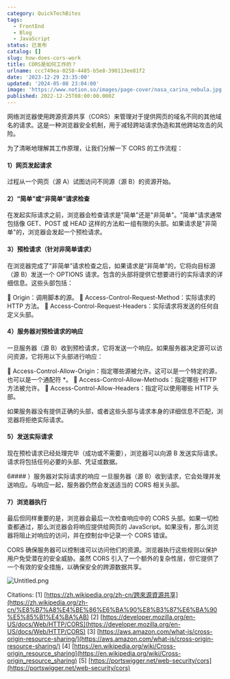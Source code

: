 ```yaml
---
category: QuickTechBites
tags:
  - FrontEnd
  - Blog
  - JavaScript
status: 已发布
catalog: []
slug: how-does-cors-work
title: CORS是如何工作的？
urlname: ccc749ea-0258-4485-b5e8-390113ee81f2
date: '2023-12-29 23:35:00'
updated: '2024-05-08 23:04:00'
image: 'https://www.notion.so/images/page-cover/nasa_carina_nebula.jpg'
published: 2022-12-25T08:00:00.000Z
---
```


网络浏览器使用跨源资源共享（CORS）来管理对于提供网页的域名不同的其他域名的请求。这是一种浏览器安全机制，用于减轻跨站请求伪造和其他跨站攻击的风险。


为了清晰地理解其工作原理，让我们分解一下 CORS 的工作流程：


#### 1）网页发起请求
过程从一个网页（源 A）试图访问不同源（源 B）的资源开始。


#### 2）“简单”或“非简单”请求检查
在发起实际请求之前，浏览器会检查请求是"简单"还是"非简单"。"简单"请求通常包括像 GET、POST 或 HEAD 这样的方法和一组有限的头部。如果请求是"非简单"的，浏览器会发起一个预检请求。


#### 3）预检请求（针对非简单请求）
在浏览器完成了“非简单”请求检查之后，如果请求是“非简单”的，它将向目标源（源 B）发送一个 OPTIONS 请求。包含的头部将提供它想要进行的实际请求的详细信息。这些头部包括：


🔸 Origin：调用脚本的源。
🔸 Access-Control-Request-Method：实际请求的 HTTP 方法。
🔸 Access-Control-Request-Headers：实际请求将发送的任何自定义头部。


#### 4）服务器对预检请求的响应
一旦服务器（源 B）收到预检请求，它将发送一个响应。如果服务器决定源可以访问资源，它将用以下头部进行响应：


🔹 Access-Control-Allow-Origin：指定哪些源被允许。这可以是一个特定的源，也可以是一个通配符 *。
🔹 Access-Control-Allow-Methods：指定哪些 HTTP 方法被允许。
🔹 Access-Control-Allow-Headers：指定可以使用哪些 HTTP 头部。


如果服务器没有提供正确的头部，或者这些头部与请求本身的详细信息不匹配，浏览器将拒绝实际请求。


#### 5）发送实际请求
现在预检请求已经处理完毕（成功或不需要），浏览器可以向源 B 发送实际请求。请求将包括任何必要的头部、凭证或数据。


6#### ）服务器对实际请求的响应
一旦服务器（源 B）收到请求，它会处理并发送响应。与响应一起，服务器仍然会发送适当的 CORS 相关头部。


#### 7）浏览器执行
最后但同样重要的是，浏览器会最后一次检查响应中的 CORS 头部。如果一切检查都通过，那么浏览器会将响应提供给网页的 JavaScript。如果没有，那么浏览器将阻止对响应的访问，并在控制台中记录一个 CORS 错误。


CORS 确保服务器可以控制谁可以访问他们的资源。浏览器执行这些规则以保护用户免受潜在的安全威胁。虽然 CORS 引入了一个额外的复杂性层，但它提供了一个有效的安全措施，以确保安全的跨源数据共享。


![Untitled.png](https://prod-files-secure.s3.us-west-2.amazonaws.com/5d24fe63-e567-4804-86f9-9fdc62e13082/b3deb140-f22b-4520-bcee-759301567801/Untitled.png?X-Amz-Algorithm=AWS4-HMAC-SHA256&X-Amz-Content-Sha256=UNSIGNED-PAYLOAD&X-Amz-Credential=ASIAZI2LB466SFGHBR6F%2F20250402%2Fus-west-2%2Fs3%2Faws4_request&X-Amz-Date=20250402T054058Z&X-Amz-Expires=3600&X-Amz-Security-Token=IQoJb3JpZ2luX2VjEGUaCXVzLXdlc3QtMiJGMEQCICgYNwnZTJlqv8PIyX%2FOdJGbaaVlc53Ca6MoZfgpHp1mAiBgQeiqUaJWA8vOffHxaYgJTuM2ezz4neQNxS80qov%2BeyqIBAjO%2F%2F%2F%2F%2F%2F%2F%2F%2F%2F8BEAAaDDYzNzQyMzE4MzgwNSIMN4W0s6%2BzZ3c%2BfyF9KtwDmWXzvrr2g67W9%2FVj9J1X%2BENKPE4dX9fFS7tNh%2FfeaZBwcwgYCTx%2FUKrqaceOdQKGanZMfh0eUbMVkdG1aWK2YEAtsqE2hEQF17ola8r%2FN318GN9dzAHGvKdPcztS0dtc%2FuWpTa8vIcZa5B40WJpd4LYpvD86ZhNJAKyzh1DLdkzjP2vhlSFrYjt1JAWlItJ36sic%2Fts2CpB%2B%2BT7AdeE%2FbbVkAF7Q7STVwIr6Edy45jAcUtZ%2Fyc9Nw61%2BNx8UQ0ShjIAkfDx%2FWJQmKFO8xrxKXopfHinOXNfWMlQgmqJkIj2clYm0kYezsQddIkjpBokdWNGbHBWhPXKNdgMR9W0fHLGxiB19nkA0%2FMy3IGPdCU6NZf1CqKM2dec66Fnj41xU6hAhdNNJdnTLWcJVgjyJofksK1y7%2BeYWEJdjRmnvFfejRKT%2BwvCcmCPDoaoWRB1XvwVic2KiGTV6rSlkLd6bqsWsm7%2BJrjq%2BvcGUfkitNd5lRvlx4IzKe%2FqO1yguSfBUcPCcwXSU1CqsZ23WTeMv%2F1%2FTnVpUTCVoA%2BUnrihMRJJIchyvUZoaDIa8g3ZapZxUb9AtDJIi3D%2FN5pH1nSDDM9SDJlU%2FQYOSYUXufSREXN4Z1BoxB3mD4do9SwcwpIizvwY6pgErWqKwGxjcKkEC8velVHApoYgYhqd0fWEhDOx8NBcXeTY%2F1aIPwzMyudZyGOX%2B91gtbdLjB%2BYzCwwraJBE0xtfHMevgg%2F0XeQsF7MBE6F03h%2BzW9xYGaNydxZwtXpjM5E%2B3y38aJnxyQs%2BCV%2BcaTaTv19v8oBS3OUmh63%2FyhpNzjInUb89UaLkhd2hyEcJrfGL5I5YLGecY1Rh3yRo0kLTrP61J0Ak&X-Amz-Signature=d4b545c1bae135d364b86362e10b70a65077f56b5f47140183584ed7d65056a7&X-Amz-SignedHeaders=host&x-id=GetObject)


Citations:
[1] [https://zh.wikipedia.org/zh-cn/跨來源資源共享](https://zh.wikipedia.org/zh-cn/%E8%B7%A8%E4%BE%86%E6%BA%90%E8%B3%87%E6%BA%90%E5%85%B1%E4%BA%AB)
[2] [https://developer.mozilla.org/en-US/docs/Web/HTTP/CORS](https://developer.mozilla.org/en-US/docs/Web/HTTP/CORS)
[3] [https://aws.amazon.com/what-is/cross-origin-resource-sharing/](https://aws.amazon.com/what-is/cross-origin-resource-sharing/)
[4] [https://en.wikipedia.org/wiki/Cross-origin_resource_sharing](https://en.wikipedia.org/wiki/Cross-origin_resource_sharing)
[5] [https://portswigger.net/web-security/cors](https://portswigger.net/web-security/cors)


